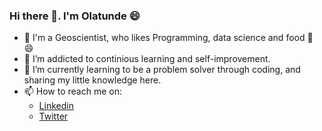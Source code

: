 ### Hi there 👋.  I'm Olatunde  :smile:

- 🔭 I'm a Geoscientist, who likes Programming, data science and food :see_no_evil: :smile: 
- 🌱 I’m addicted to continious learning and self-improvement.
- 👯 I’m currently learning to be a problem solver through coding, and sharing my little knowledge here. 
- 📫 How to reach me on:
  -  [Linkedin](https://www.linkedin.com/in/olatunde-salami/)
  -  [Twitter](https://twitter.com/Olatunde_tuns)


<!-- 
**salamituns/salamituns** is a ✨ _special_ ✨ repository because its `README.md` (this file) appears on your GitHub profile.

Here are some ideas to get you started:

- 🔭 I’m currently working on becoming an 
- 🌱 I’m currently learning to 
- 👯 I’m looking to collaborate on ...
- 🤔 I’m looking for help with ...
- 💬 Ask me about ...
- 📫 How to reach me: ...
- 😄 Pronouns: ...
- ⚡ Fun fact: ...
-->
